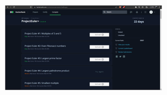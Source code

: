 ![](https://github.com/J-Rakesh-Naidu/technity-tasks/blob/main/task-7/EulerProject/Screenshot%202023-08-08%20205200.png)
